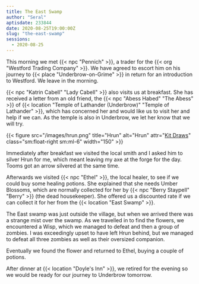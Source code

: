 ```yaml
---
title: The East Swamp
author: "Seral"
aptisdate: 233844
date: 2020-08-25T19:00:00Z
slug: "the-east-swamp"
sessions:
  - 2020-08-25
---
```


This morning we met {{< npc "Pennich" >}}, a trader for the {{< org "Westford Trading Company" >}}. We have agreed to escort him on his journey to {{< place "Underbrow-on-Grime" >}} in return for an introduction to Westford. We leave in the morning.<!--more-->

{{< npc "Katrin Cabell" "Lady Cabell" >}} also visits us at breakfast. She has received a letter from an old friend, the {{< npc "Abess Habed" "The Abess" >}} of {{< location "Temple of Lathander (Underbrow)" "Temple of Lathander" >}}, which has concerned her and would like us to visit her and help if we can. As the temple is also in Underbrow, we let her know that we will try.

{{< figure src="/images/hrun.png" title="Hrun" alt="Hrun" attr="[Kit Draws](https://kitdraws.com/)" class="sm:float-right sm:ml-6" width="150" >}}

Immediately after breakfast we visited the local smith and I asked him to silver Hrun for me, which meant leaving my axe at the forge for the day. Tooms got an arrow silvered at the same time.

Afterwards we visited {{< npc "Ethel" >}}, the local healer, to see if we could buy some healing potions. She explained that she needs Umber Blossoms, which are normally collected for her by {{< npc "Berry Staypell" "Berry" >}} (the dead housekeeper). She offered us a discounted rate if we can collect it for her from the {{< location "East Swamp" >}}.

The East swamp was just outside the village, but when we arrived there was a strange mist over the swamp. As we travelled in to find the flowers, we encountered a Wisp, which we managed to defeat and then a group of zombies. I was exceedingly upset to have left Hrun behind, but we managed to defeat all three zombies as well as their oversized companion.

Eventually we found the flower and returned to Ethel, buying a couple of potions.

After dinner at {{< location "Doyle's Inn" >}}, we retired for the evening so we would be ready for our journey to Underbrow tomorrow.
